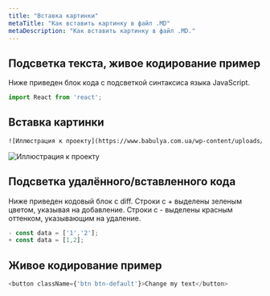 ```yaml
---
title: "Вставка картинки"
metaTitle: "Как вставить картинку в файл .MD"
metaDescription: "Как вставить картинку в файл .MD."
---
```

## Подсветка текста, живое кодирование пример
Ниже приведен блок кода с подсветкой синтаксиса языка JavaScript.

```javascript
import React from 'react';
```
## Вставка картинки
```txt
![Иллюстрация к проекту](https://www.babulya.com.ua/wp-content/uploads/2019/05/%D0%A8%D0%B0%D0%B1%D0%BB%D0%BE%D0%BD5-e1558603885752.png)
```
![Иллюстрация к проекту](https://www.babulya.com.ua/wp-content/uploads/2019/05/%D0%A8%D0%B0%D0%B1%D0%BB%D0%BE%D0%BD5-e1558603885752.png)

## Подсветка удалённого/вставленного кода

Ниже приведен кодовый блок с diff. Строки с + выделены зеленым цветом, указывая на добавление. Строки с - выделены красным оттенком, указывающим на удаление.

```javascript
- const data = ['1','2'];
+ const data = [1,2];
```

## Живое кодирование пример

```javascript react-live=true
<button className={'btn btn-default'}>Change my text</button>
```
